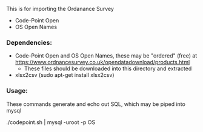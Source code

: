 This is for importing the Ordanance Survey
 - Code-Point Open
 - OS Open Names



### Dependencies:

 - Code-Point Open and OS Open Names, these may be "ordered" (free) at https://www.ordnancesurvey.co.uk/opendatadownload/products.html
    - These files should be downloaded into this directory and extracted
 - xlsx2csv (sudo apt-get install xlsx2csv)

### Usage:
These commands generate and echo out SQL, which may be piped into mysql

./codepoint.sh | mysql -uroot -p OS
